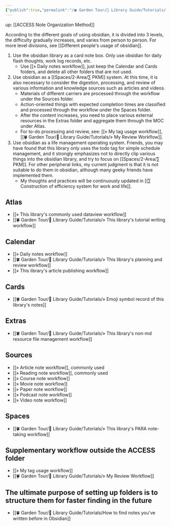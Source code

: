 ```yaml
---
{"publish":true,"permalink":"/🍀 Garden Tour/🧰 Library Guide/Tutorials/∑ This library's ACCESS workflow summary.md","title":"∑ This library's ACCESS workflow summary","created":"2022-08-04","modified":"2023-03-14","published":"2025-07-09T09:41:18.671+08:00","tags":["moc","todo/continuous-iteration"],"cssclasses":""}
---
```


up: [[ACCESS Note Organization Method]]

According to the different goals of using obsidian, it is divided into 3 levels, the difficulty gradually increases, and varies from person to person. For more level divisions, see [[Different people's usage of obsidian]].

1. Use the obsidian library as a card note box. Only use obsidian for daily flash thoughts, work log records, etc.
	- Use [[» Daily notes workflow]], just keep the Calendar and Cards folders, and delete all other folders that are not used.
2. Use obsidian as a [[Spaces/2-Area/∑ PKM]] system. At this time, it is also necessary to consider the digestion, processing, and review of various information and knowledge sources such as articles and videos.
	- Materials of different carriers are processed through the workflow under the Sources folder.
	- Action-oriented things with expected completion times are classified and processed through the workflow under the Spaces folder.
	- After the content increases, you need to place various external resources in the Extras folder and aggregate them through the MOC under Atlas.
	- For to-do processing and review, see: [[» My tag usage workflow]], [[🍀 Garden Tour/🧰 Library Guide/Tutorials/» My Review Workflow]].
3. Use obsidian as a life management operating system. Friends, you may have found that this library only uses the todo tag for simple schedule management, and it strongly emphasizes not to directly clip various things into the obsidian library, and try to focus on [[Spaces/2-Area/∑ PKM]]. For other peripheral links, my current judgment is that it is not suitable to do them in obsidian, although many geeky friends have implemented them.
	- My thoughts and practices will be continuously updated in [[∑ Construction of efficiency system for work and life]].

## Atlas

- [[» This library's commonly used dataview workflow]]
- [[🍀 Garden Tour/🧰 Library Guide/Tutorials/» This library's tutorial writing workflow]]

## Calendar

- [[» Daily notes workflow]]
- [[🍀 Garden Tour/🧰 Library Guide/Tutorials/» This library's planning and review workflow]]
- [[» This library's article publishing workflow]]

## Cards

- [[🍀 Garden Tour/🧰 Library Guide/Tutorials/» Emoji symbol record of this library's notes]]

## Extras

- [[🍀 Garden Tour/🧰 Library Guide/Tutorials/» This library's non-md resource file management workflow]]

## Sources

- [[» Article note workflow]], commonly used
- [[» Reading note workflow]], commonly used
- [[» Course note workflow]]
- [[» Movie note workflow]]
- [[» Paper note workflow]]
- [[» Podcast note workflow]]
- [[» Video note workflow]]

## Spaces

- [[🍀 Garden Tour/🧰 Library Guide/Tutorials/» This library's PARA note-taking workflow]]

## Supplementary workflow outside the ACCESS folder

- [[» My tag usage workflow]]
- [[🍀 Garden Tour/🧰 Library Guide/Tutorials/» My Review Workflow]]

## The ultimate purpose of setting up folders is to structure them for faster finding in the future

- [[🍀 Garden Tour/🧰 Library Guide/Tutorials/How to find notes you've written before in Obsidian]] 